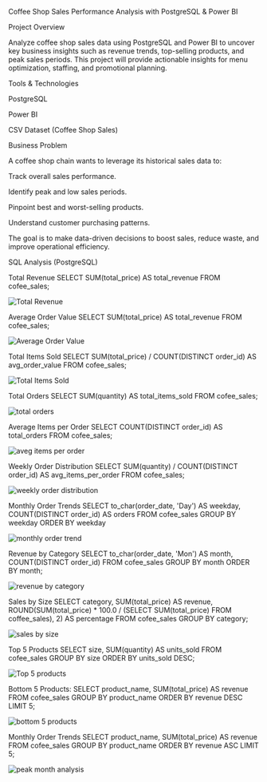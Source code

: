 Coffee Shop Sales Performance Analysis with PostgreSQL & Power BI

Project Overview

Analyze coffee shop sales data using PostgreSQL and Power BI to uncover key business insights such as revenue trends, top-selling products, and peak sales periods. This project will provide actionable insights for menu optimization, staffing, and promotional planning.

Tools & Technologies

PostgreSQL

Power BI

CSV Dataset (Coffee Shop Sales)


Business Problem

A coffee shop chain wants to leverage its historical sales data to:

Track overall sales performance.

Identify peak and low sales periods.

Pinpoint best and worst-selling products.

Understand customer purchasing patterns.

The goal is to make data-driven decisions to boost sales, reduce waste, and improve operational efficiency.  

SQL Analysis (PostgreSQL)

Total Revenue
SELECT SUM(total_price) AS total_revenue FROM cofee_sales;

![Total Revenue](https://github.com/user-attachments/assets/1cbb1112-bf65-4f95-87a6-5b96888702a3)


Average Order Value
SELECT SUM(total_price) AS total_revenue FROM cofee_sales;

![Average Order Value](https://github.com/user-attachments/assets/cd17c9c5-f957-4aa6-8eb8-b7b74f5aa331)


Total Items Sold
SELECT SUM(total_price) / COUNT(DISTINCT order_id) AS avg_order_value FROM cofee_sales;

![Total Items Sold](https://github.com/user-attachments/assets/7fe0738c-cd79-4dca-be2b-f537a1c8d72f)


Total Orders
SELECT SUM(quantity) AS total_items_sold FROM cofee_sales;

![total orders](https://github.com/user-attachments/assets/cade082c-1976-4703-a41d-75c47a91ab36)


Average Items per Order
SELECT COUNT(DISTINCT order_id) AS total_orders FROM cofee_sales;

![aveg items per order](https://github.com/user-attachments/assets/cc6a15ca-f86e-4b25-8e5a-6123ea3fc615)


Weekly Order Distribution
SELECT SUM(quantity) / COUNT(DISTINCT order_id) AS avg_items_per_order FROM cofee_sales;

![weekly order distribution](https://github.com/user-attachments/assets/3b56bb35-f7ba-4682-87fa-3823fea074e5)


Monthly Order Trends
SELECT to_char(order_date, 'Day') AS weekday, COUNT(DISTINCT order_id) AS orders
FROM cofee_sales 
GROUP BY weekday 
ORDER BY weekday

![monthly order trend](https://github.com/user-attachments/assets/8b445c00-2b5d-434f-983c-bc0646f01765)


Revenue by Category
SELECT to_char(order_date, 'Mon') AS month, COUNT(DISTINCT order_id)
FROM cofee_sales 
GROUP BY month 
ORDER BY month;

![revenue by category](https://github.com/user-attachments/assets/2ef61b61-d60a-42f5-b1ae-4e114583f299)


Sales by Size
SELECT category, SUM(total_price) AS revenue,
ROUND(SUM(total_price) * 100.0 / (SELECT SUM(total_price) FROM coffee_sales), 2) AS percentage
FROM cofee_sales 
GROUP BY category;

![sales by size](https://github.com/user-attachments/assets/6940b18a-2d20-4e67-81a6-579b6ac8c0d0)


Top 5 Products
SELECT size, SUM(quantity) AS units_sold FROM cofee_sales
GROUP BY size
ORDER BY units_sold DESC;

![Top 5 products](https://github.com/user-attachments/assets/cf2fc765-b14b-43db-a827-0a9f429a018c)


Bottom 5 Products:
SELECT product_name, SUM(total_price) AS revenue FROM cofee_sales
GROUP BY product_name 
ORDER BY revenue DESC 
LIMIT 5;

![bottom 5 products](https://github.com/user-attachments/assets/6190c2d8-52a8-4e04-80f2-d48caf8e0443)


Monthly Order Trends
SELECT product_name, SUM(total_price) AS revenue FROM cofee_sales
GROUP BY product_name 
ORDER BY revenue ASC 
LIMIT 5;

![peak month analysis](https://github.com/user-attachments/assets/e5e649cd-6fda-4983-b9c7-0f9f44277400)



